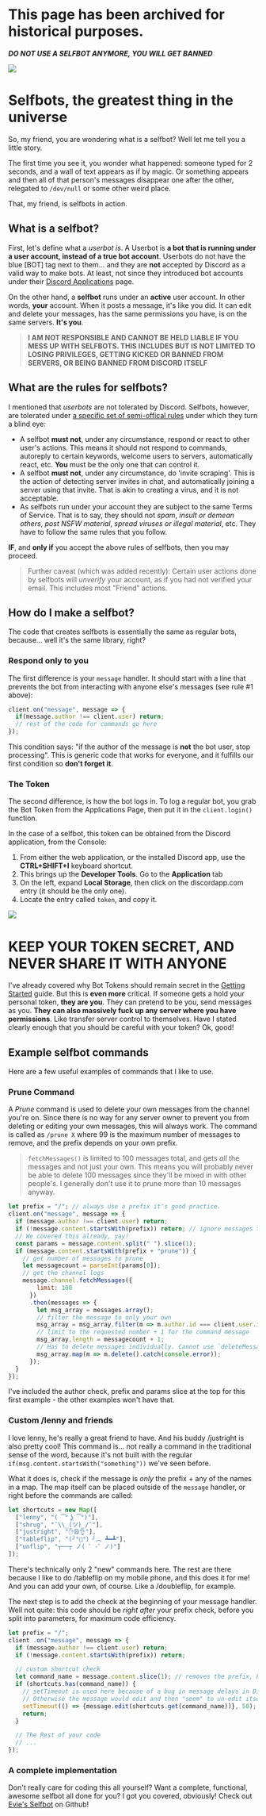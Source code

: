 # This page has been archived for historical purposes.

***DO NOT USE A SELFBOT ANYMORE, YOU WILL GET BANNED***

![](https://cdn.discordapp.com/attachments/81384788765712384/374827488171261953/unknown.png)

# Selfbots, the greatest thing in the universe

So, my friend, you are wondering what is a selfbot? Well let me tell you a little story.

The first time you see it, you wonder what happened: someone typed for 2 seconds, and a wall of text appears as if by magic. Or something appears and then all of that person's messages disappear one after the other, relegated to `/dev/null` or some other weird place.

That, my friend, is selfbots in action.

## What is a selfbot?

First, let's define what a _userbot is_. A Userbot is **a bot that is running under a user account, instead of a true bot account**. Userbots do not have the blue \[BOT\] tag next to them... and they are **not** accepted by Discord as a valid way to make bots. At least, not since they introduced bot accounts under their [Discord Applications](https://discordapp.com/developers/applications/me) page.

On the other hand, a **selfbot** runs under an **active** user account. In other words, **your** account. When it posts a message, it's like you did. It can edit and delete your messages, has the same permissions you have, is on the same servers. **It's you**.

> **I AM NOT RESPONSIBLE AND CANNOT BE HELD LIABLE IF YOU MESS UP WITH SELFBOTS. THIS INCLUDES BUT IS NOT LIMITED TO LOSING PRIVILEGES, GETTING KICKED OR BANNED FROM SERVERS, OR BEING BANNED FROM DISCORD ITSELF**

## What are the rules for selfbots?

I mentioned that _userbots_ are not tolerated by Discord. Selfbots, however, are tolerated under [a specific set of semi-offical rules](https://github.com/hammerandchisel/discord-api-docs/issues/69#issuecomment-223898291) under which they turn a blind eye:

* A selfbot **must not**, under any circumstance, respond or react to other user's actions. This means it should not respond to commands, autoreply to certain keywords, welcome users to servers, automatically react, etc. **You** must be the only one that can control it.
* A selfbot **must not**, under any circumstance, do 'invite scraping'. This is the action of detecting server invites in chat, and automatically joining a server using that invite. That is akin to creating a virus, and it is not acceptable.
* As selfbots run under your account they are subject to the same Terms of Service. That is to say, they should not _spam_, _insult or demean others_, _post NSFW material_, _spread viruses or illegal material_, etc. They have to follow the same rules that you follow.

**IF**, and **only if** you accept the above rules of selfbots, then you may proceed.

> Further caveat (which was added recently): Certain user actions done by selfbots will *unverify* your account, as if you had not verified your email. This includes most "Friend" actions.

## How do I make a selfbot?

The code that creates selfbots is essentially the same as regular bots, because... well it's the same library, right?

### Respond only to you

The first difference is your `message` handler. It should start with a line that prevents the bot from interacting with anyone else's messages \(see rule \#1 above\):

```js
client.on("message", message => {
  if(message.author !== client.user) return;
  // rest of the code for commands go here
});
```

This condition says: "if the author of the message is **not** the bot user, stop processing". This is generic code that works for everyone, and it fulfills our first condition so **don't forget it**.

### The Token

The second difference, is how the bot logs in. To log a regular bot, you grab the Bot Token from the Applications Page, then put it in the `client.login()` function.

In the case of a selfbot, this token can be obtained from the Discord application, from the Console:

1. From either the web application, or the installed Discord app, use the **CTRL+SHIFT+I** keyboard shortcut.
2. This brings up the **Developer Tools**. Go to the **Application** tab
3. On the left, expand **Local Storage**, then click on the discordapp.com entry \(it should be the only one\).
4. Locate the entry called `token`, and copy it.

![](https://cdn.discordapp.com/attachments/222079895583457280/269164273152819200/user-token.gif)

# KEEP YOUR TOKEN SECRET, AND NEVER SHARE IT WITH ANYONE

I've already covered why Bot Tokens should remain secret in the [Getting Started](/getting-started/the-long-version.md) guide. But this is **even more** critical. If someone gets a hold your personal token, **they are you**. They can pretend to be you, send messages as you. **They can also massively fuck up any server where you have permissions**. Like transfer server control to themselves. Have I stated clearly enough that you should be careful with your token? Ok, good!

## Example selfbot commands

Here are a few useful examples of commands that I like to use.

### Prune Command

A _Prune_ command is used to delete your own messages from the channel you're on. Since there is no way for any server owner to prevent you from deleting or editing your own messages, this will always work. The command is called as `/prune X` where 99 is the maximum number of messages to remove, and the prefix depends on your own prefix.

> `fetchMessages()` is limited to 100 messages total, and gets _all_ the messages and not just your own. This means you will probably never be able to delete 100 messages since they'll be mixed in with other people's. I generally don't use it to prune more than 10 messages anyway.

```js
let prefix = "/"; // always use a prefix it's good practice.
client.on("message", message => {
  if (message.author !== client.user) return;
  if (!message.content.startsWith(prefix)) return; // ignore messages that... you know the drill.
  // We covered this already, yay!
  const params = message.content.split(" ").slice(1);
  if (message.content.startsWith(prefix + "prune")) {
    // get number of messages to prune
    let messagecount = parseInt(params[0]);
    // get the channel logs
    message.channel.fetchMessages({
        limit: 100
      })
      .then(messages => {
        let msg_array = messages.array();
        // filter the message to only your own
        msg_array = msg_array.filter(m => m.author.id === client.user.id);
        // limit to the requested number + 1 for the command message
        msg_array.length = messagecount + 1;
        // Has to delete messages individually. Cannot use `deleteMessages()` on selfbots.
        msg_array.map(m => m.delete().catch(console.error));
      });
  }
});
```

I've included the author check, prefix and params slice at the top for this first example - the other examples won't have that.

### Custom /lenny and friends

I love lenny, he's really a great friend to have. And his buddy /justright is also pretty cool! This command is... not really a command in the traditional sense of the word, because it's not built with the regular `if(msg.content.startsWith("something"))` we've seen before.

What it does is, check if the message is _only_ the prefix + any of the names in a map. The map itself can be placed outside of the `message` handler, or right before the commands are called:

```js
let shortcuts = new Map([
  ["lenny", "( ͡° ͜ʖ ͡°)"],
  ["shrug", "¯\\_(ツ)_/¯"],
  ["justright", "✋😩👌"],
  ["tableflip", "(╯°□°）╯︵ ┻━┻"],
  ["unflip", "┬──┬﻿ ノ( ゜-゜ノ)"]
]);
```

There's technically only 2 "new" commands here. The rest are there because I like to do /tableflip on my mobile phone, and this does it for me! And you can add your own, of course. Like a /doubleflip, for example.

The next step is to add the check at the beginning of your message handler. Well not quite: this code should be _right after_ your prefix check, before you split into parameters, for maximum code efficiency.

```js
let prefix = "/";
client .on("message", message => {
  if (message.author !== client.user) return;
  if (!message.content.startsWith(prefix)) return;

  // custom shortcut check
  let command_name = message.content.slice(1); // removes the prefix, keeps the rest
  if (shortcuts.has(command_name)) {
    // setTimeout is used here because of a bug in message delays in Discord.
    // Otherwise the message would edit and then "seem" to un-edit itself... ¯\_(ツ)_/¯
    setTimeout(() => {message.edit(shortcuts.get(command_name))}, 50);
    return;
  }

  // The Rest of your code
  // ...
});
```

### A complete implementation

Don't really care for coding this all yourself? Want a complete, functional, awesome selfbot all done for you? I got you covered, obviously! Check out [Evie's Selfbot](https://github.com/eslachance/evie.selfbot) on Github!
